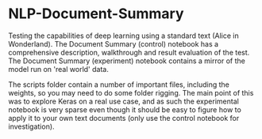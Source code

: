 # NLP-Document-Summary
Testing the capabilities of deep learning using a standard text (Alice in Wonderland). The Document Summary (control) notebook has a comprehensive description, walkthrough and result evaluation of the test. The Document Summary (experiment) notebook contains a mirror of the model run on 'real world' data.

The scripts folder contain a number of important files, including the weights, so you may need to do some folder rigging. The main point of this was to explore Keras on a real use case, and as such the experimental notebook is very sparse even though it should be easy to figure how to apply it to your own text documents (only use the control notebook for investigation).
